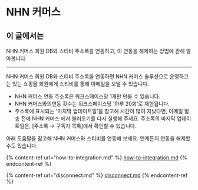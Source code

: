 # NHN 커머스

## 이 글에서는

NHN 커머스 회원 DB와 스티비 주소록을 연동하고, 이 연동을 해제하는 방법에 관해 알아봅니다.

***

NHN 커머스 회원 DB와 스티비 주소록을 연동하면 NHN 커머스 솔루션으로 운영하고는 있는 쇼핑몰 회원에게 스티비를 통해 이메일을 보낼 수 있습니다.

* NHN 커머스 연동  주소록은 워크스페이스당 1개만 만들 수 있습니다.
* NHN 커머스와의연동 횟수는 워크스페이스당 '하루 20회'로 제한됩니다.
* 주소록에 표시되는 '마지막 업데이트일'을 참고해 시간이 많이 지났다면, 이메일 발송 전에 NHN 커머스 에서 불러오기를 다시 실행해 주세요. 주소록의 마지막 업데이트일은, \[주소록 → 구독자 목록]에서 확인할 수 있습니다.&#x20;

아래 도움말을 참고해 NHN 커머스와 스티비를 연동해 보세요. 언제든지 연동을 해제할 수도 있습니다.

{% content-ref url="how-to-integration.md" %}
[how-to-integration.md](how-to-integration.md)
{% endcontent-ref %}

{% content-ref url="disconnect.md" %}
[disconnect.md](disconnect.md)
{% endcontent-ref %}
